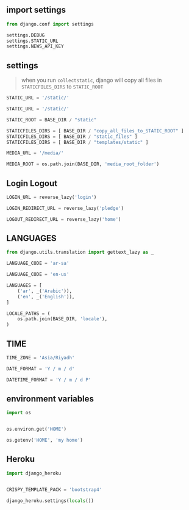 ## import settings
```python
from django.conf import settings

settings.DEBUG
settings.STATIC_URL
settings.NEWS_API_KEY
```


## settings
> when you run `collectstatic`, django will 
> copy all files in `STATICFILES_DIRS` to `STATIC_ROOT`
```python
STATIC_URL = '/static/'

STATIC_URL = '/static/'

STATIC_ROOT = BASE_DIR / "static"

STATICFILES_DIRS = [ BASE_DIR / "copy_all_files_to_STATIC_ROOT" ]
STATICFILES_DIRS = [ BASE_DIR / "static_files" ]
STATICFILES_DIRS = [ BASE_DIR / "templates/static" ]

MEDIA_URL = '/media/'

MEDIA_ROOT = os.path.join(BASE_DIR, 'media_root_folder')
```


## Login Logout
```python
LOGIN_URL = reverse_lazy('login')

LOGIN_REDIRECT_URL = reverse_lazy('pledge')

LOGOUT_REDIRECT_URL = reverse_lazy('home')
```


## LANGUAGES
```python
from django.utils.translation import gettext_lazy as _

LANGUAGE_CODE = 'ar-sa'

LANGUAGE_CODE = 'en-us'

LANGUAGES = [
    ('ar', _('Arabic')),
    ('en', _('English')),
]

LOCALE_PATHS = (
    os.path.join(BASE_DIR, 'locale'),
)
```


## TIME
```python
TIME_ZONE = 'Asia/Riyadh'

DATE_FORMAT = 'Y / m / d'

DATETIME_FORMAT = 'Y / m / d P'
```


## environment variables
```python
import os


os.environ.get('HOME')

os.getenv('HOME', 'my home')
```


## Heroku
```python
import django_heroku


CRISPY_TEMPLATE_PACK = 'bootstrap4'

django_heroku.settings(locals())
```

